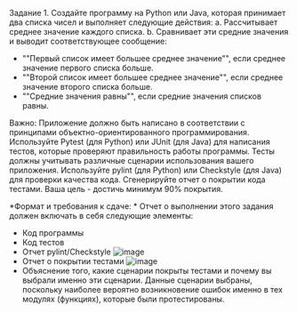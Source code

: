 Задание 1. Создайте программу на Python или Java, которая принимает два списка чисел и выполняет следующие действия:
a. Рассчитывает среднее значение каждого списка.
b. Сравнивает эти средние значения и выводит соответствующее сообщение:
- ""Первый список имеет большее среднее значение"", если среднее значение первого списка больше.
- ""Второй список имеет большее среднее значение"", если среднее значение второго списка больше.
- ""Средние значения равны"", если средние значения списков равны.

Важно:
Приложение должно быть написано в соответствии с принципами объектно-ориентированного программирования.
Используйте Pytest (для Python) или JUnit (для Java) для написания тестов, которые проверяют правильность работы программы. Тесты должны учитывать различные сценарии использования вашего приложения.
Используйте pylint (для Python) или Checkstyle (для Java) для проверки качества кода.
Сгенерируйте отчет о покрытии кода тестами. Ваша цель - достичь минимум 90% покрытия.

*Формат и требования к сдаче: *
Отчет о выполнении этого задания должен включать в себя следующие элементы:
- Код программы
- Код тестов 
- Отчет pylint/Checkstyle
![image](https://github.com/TrofimTakoiOdin/Seminar_6_unittests/assets/107549785/7bd40b3b-8ed2-4124-afa3-686b33bc9847)
- Отчет о покрытии тестами
![image](https://github.com/TrofimTakoiOdin/Seminar_6_unittests/assets/107549785/a1a02a60-1466-4322-ae81-bf80dd9c6e3b)
- Объяснение того, какие сценарии покрыты тестами и почему вы выбрали именно эти сценарии.
Данные сценарии выбраны, поскольку наиболее вероятно возникновение ошибок именно в тех модулях (функциях), которые были протестированы. 
